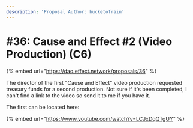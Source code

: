 ```yaml
---
description: 'Proposal Author: bucketofrain'
---
```


# \#36: Cause and Effect \#2 \(Video Production\) \(C6\)

{% embed url="https://dao.effect.network/proposals/36" %}

The director of the first "Cause and Effect" video production requested treasury funds for a second production. Not sure if it's been completed, I can't find a link to the video so send it to me if you have it.

The first can be located here:

{% embed url="https://www.youtube.com/watch?v=LCJxDqQTgUY" %}

